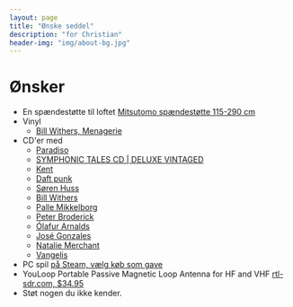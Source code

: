 ```yaml
---
layout: page
title: "Ønske seddel"
description: "for Christian"
header-img: "img/about-bg.jpg"
---
```

# Ønsker

* En spændestøtte til loftet [Mitsutomo spændestøtte 115-290 cm](https://www.harald-nyborg.dk/produkt/spaendestoette)
* Vinyl
  * [Bill Withers, Menagerie](https://accord.dk/products/bill-withers-menagerie?_pos=6&_sid=5a72387ef&_ss=r&variant=38183181353155)
* CD'er med
  * [Paradiso](https://accord.dk/collections/hayley-westenra/products/hayley-westenra-ennio-morricone-paradiso?variant=37792651772099)
  * [SYMPHONIC TALES CD | DELUXE VINTAGED](https://haevnmusic.store/collections/cds/products/symphonic-tales-cd?variant=31498813276233)
  * [Kent](https://accord.dk/collections/kent-2?type=cd)
  * [Daft punk](https://accord.dk/collections/daft-punk?type=cd)
  * [Søren Huss](https://accord.dk/collections/soren-huss?type=cd)
  * [Bill Withers](https://accord.dk/collections/bill-withers/products/bill-withers-best-of-bill-withers?variant=37882812203203)
  * [Palle Mikkelborg](https://accord.dk/collections/palle-mikkelborg/products/palle-mikkelborg-anything-but-grey?variant=37673872588995)
  * [Peter Broderick](https://accord.dk/collections/peter-broderick?type=cd)
  * [Ólafur Arnalds](https://accord.dk/collections/olafur-arnalds?type=cd)
  * [José Gonzales](https://accord.dk/collections/jose-gonzalez/products/jose-gonzalez-veneer)
  * [Natalie Merchant](https://accord.dk/collections/natalie-merchant?type=cd)
  * [Vangelis](https://accord.dk/collections/vangelis?type=cd)
* PC spil [på Steam, vælg køb som gave](https://store.steampowered.com/wishlist/profiles/76561197993716838/#sort=order)
* YouLoop Portable Passive Magnetic Loop Antenna for HF and VHF [rtl-sdr.com, $34.95](https://www.rtl-sdr.com/buy-rtl-sdr-dvb-t-dongles/?add-to-cart=41564)
* Støt nogen du ikke kender.
